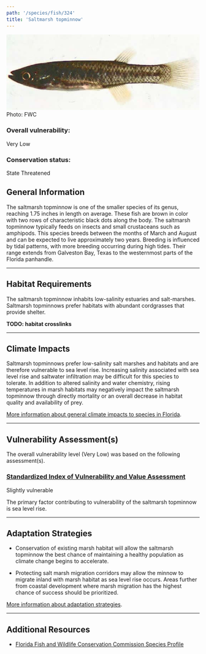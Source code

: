 ```yaml
---
path: '/species/fish/324'
title: 'Saltmarsh topminnow'
---
```


<content-header icon="estuarine_fish" title="Saltmarsh topminnow" subtitle="Fundulus jenkinsi">
</content-header>

<div id="TopSection">

<div class="header-photo"><img src="324.jpg" alt="Photo for 324"/>
<figcaption>Photo: FWC</figcaption></div>

<div>

### Overall vulnerability:

<div class="vulnerability vulnerability-low">Very Low</div>



### Conservation status:

State Threatened

</div>
</div>

## General Information

The saltmarsh topminnow is one of the smaller species of its genus, reaching 1.75 inches in length on average. These fish are brown in color with two rows of characteristic black dots along the body. The saltmarsh topminnow typically feeds on insects and small crustaceans such as amphipods. This species breeds between the months of March and August and can be expected to live approximately two years. Breeding is influenced by tidal patterns, with more breeding occurring during high tides.  Their range extends from Galveston Bay, Texas to the westernmost parts of the Florida panhandle.

<hr />

## Habitat Requirements

The saltmarsh topminnow inhabits low-salinity estuaries and salt-marshes. Saltmarsh topminnows prefer habitats with abundant cordgrasses that provide shelter.

**TODO: habitat crosslinks**

<hr />

## Climate Impacts

Saltmarsh topminnows prefer low-salinity salt marshes and habitats and are therefore vulnerable to sea level rise. Increasing salinity associated with sea level rise and saltwater infiltration may be difficult for this species to tolerate.  In addition to altered salinity and water chemistry, rising temperatures in marsh habitats may negatively impact the saltmarsh topminnow through directly mortality or an overall decrease in habitat quality and availability of prey.

[More information about general climate impacts to species in Florida](/impacts/species).



<hr />

## Vulnerability Assessment(s)

The overall vulnerability level (Very Low) was based on the following assessment(s).
#### 
<div class="vulnerability-header">
<h3><a href="/impacts/vulnerability/sivva/species">Standardized Index of Vulnerability and Value Assessment</a></h3>
<div class="vulnerability vulnerability-slight">Slightly vulnerable</div>
</div> 

The primary factor contributing to vulnerability of the saltmarsh topminnow is sea level rise.


<hr />

## Adaptation Strategies

- Conservation of existing marsh habitat will allow the saltmarsh topminnow the best chance of maintaining a healthy population as climate change begins to accelerate.

- Protecting salt marsh migration corridors may allow the minnow to migrate inland with marsh habitat as sea level rise occurs.  Areas further from coastal development where marsh migration has the highest chance of success should be prioritized.

[More information about adaptation strategies](/strategies).

<hr />


## Additional Resources

- [Florida Fish and Wildlife Conservation Commission Species Profile](https://myfwc.com/wildlifehabitats/profiles/saltwater/saltmarsh-topminnow/)
